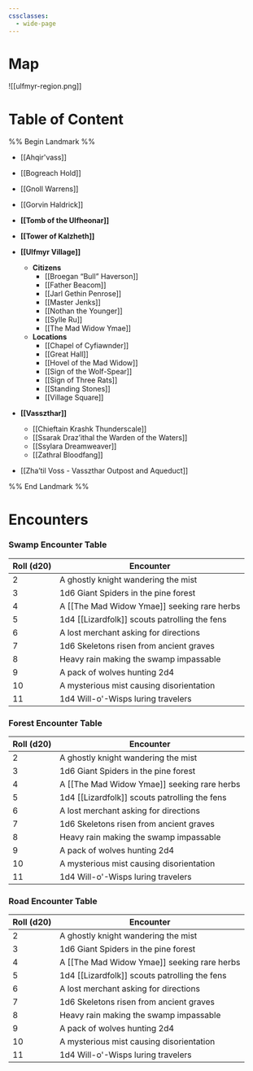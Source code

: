 ```yaml
---
cssclasses:
  - wide-page
---
```

# Map

![[ulfmyr-region.png]]
# Table of Content
%% Begin Landmark %%
- [[Ahqir'vass]]
- [[Bogreach Hold]]
- [[Gnoll Warrens]]
- [[Gorvin Haldrick]]
- **[[Tomb of the Ulfheonar]]**

- **[[Tower of Kalzheth]]**

- **[[Ulfmyr Village]]**
	- **Citizens**
		- [[Broegan “Bull” Haverson]]
		- [[Father Beacom]]
		- [[Jarl Gethin Penrose]]
		- [[Master Jenks]]
		- [[Nothan the Younger]]
		- [[Sylle Ru]]
		- [[The Mad Widow Ymae]]
	- **Locations**
		- [[Chapel of Cyfiawnder]]
		- [[Great Hall]]
		- [[Hovel of the Mad Widow]]
		- [[Sign of the Wolf-Spear]]
		- [[Sign of Three Rats]]
		- [[Standing Stones]]
		- [[Village Square]]
- **[[Vasszthar]]**
	- [[Chieftain Krashk Thunderscale]]
	- [[Ssarak Draz’ithal the Warden of the Waters]]
	- [[Ssylara Dreamweaver]]
	- [[Zathral Bloodfang]]
- [[Zha’til Voss - Vasszthar Outpost and Aqueduct]]

%% End Landmark %%
# Encounters
### Swamp Encounter Table

| Roll (d20) | Encounter                                     |
| ---------- | --------------------------------------------- |
| 2          | A ghostly knight wandering the mist           |
| 3          | 1d6 Giant Spiders in the pine forest          |
| 4          | A [[The Mad Widow Ymae]] seeking rare herbs   |
| 5          | 1d4 [[Lizardfolk]] scouts patrolling the fens |
| 6          | A lost merchant asking for directions         |
| 7          | 1d6 Skeletons risen from ancient graves       |
| 8          | Heavy rain making the swamp impassable        |
| 9          | A pack of wolves hunting 2d4                  |
| 10         | A mysterious mist causing disorientation      |
| 11         | 1d4 Will-o'-Wisps luring travelers            |
### Forest Encounter Table

| Roll (d20) | Encounter                                     |
| ---------- | --------------------------------------------- |
| 2          | A ghostly knight wandering the mist           |
| 3          | 1d6 Giant Spiders in the pine forest          |
| 4          | A [[The Mad Widow Ymae]] seeking rare herbs   |
| 5          | 1d4 [[Lizardfolk]] scouts patrolling the fens |
| 6          | A lost merchant asking for directions         |
| 7          | 1d6 Skeletons risen from ancient graves       |
| 8          | Heavy rain making the swamp impassable        |
| 9          | A pack of wolves hunting 2d4                  |
| 10         | A mysterious mist causing disorientation      |
| 11         | 1d4 Will-o'-Wisps luring travelers            |
### Road Encounter Table

| Roll (d20) | Encounter                                     |
| ---------- | --------------------------------------------- |
| 2          | A ghostly knight wandering the mist           |
| 3          | 1d6 Giant Spiders in the pine forest          |
| 4          | A [[The Mad Widow Ymae]] seeking rare herbs   |
| 5          | 1d4 [[Lizardfolk]] scouts patrolling the fens |
| 6          | A lost merchant asking for directions         |
| 7          | 1d6 Skeletons risen from ancient graves       |
| 8          | Heavy rain making the swamp impassable        |
| 9          | A pack of wolves hunting 2d4                  |
| 10         | A mysterious mist causing disorientation      |
| 11         | 1d4 Will-o'-Wisps luring travelers            |
